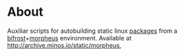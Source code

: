 # About

Auxiliar scripts for autobuilding static linux [packages](http://git.2f30.org/ports/) from a [bifrost](https://github.com/minos-org/bifrost-build)+[morpheus](http://morpheus.2f30.org/) environment. Available at http://archive.minos.io/static/morpheus,

